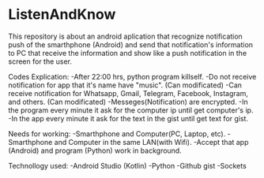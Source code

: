 # ListenAndKnow
This repository is about an android aplication that recognize notification push of the smarthphone (Android) and send that notification's information to PC that receive the information and show like a push notification in the screen for the user.

Codes Explication:
-After 22:00 hrs, python program killself.
-Do not receive notification for app that it's name have "music". (Can modificated)
-Can receive notification for Whatsapp, Gmail, Telegram, Facebook, Instagram, and others. (Can modificated)
-Messeges(Notification) are encrypted.
-In the program every minute it ask for the computer ip until get computer's ip.
-In the app every minute it ask for the text in the gist until get text for gist.

Needs for working:
-Smarthphone and Computer(PC, Laptop, etc).
-Smarthphone and Computer in the same LAN(with Wifi).
-Accept that app (Android) and program (Python) work in background.

Technollogy used:
-Android Studio (Kotlin)
-Python
-Github gist
-Sockets
